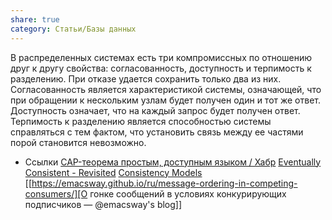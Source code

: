 ```yaml
---
share: true
category: Статьи/Базы данных
---
```


В распределенных системах есть три компромиссных по отношению друг к другу свойства: согласованность, доступность и терпимость к разделению. При отказе удается сохранить только два из них.
Согласованность является характеристикой системы, означающей, что при обращении к нескольким узлам будет получен один и тот же ответ. Доступность означает, что на каждый запрос будет получен ответ. Терпимость к разделению является способностью системы справляться с тем фактом, что установить связь между ее частями порой становится невозможно.


* Ссылки
[CAP-теорема простым, доступным языком / Хабр](https://habr.com/ru/post/130577/)
[Eventually Consistent - Revisited](https://www.allthingsdistributed.com/2008/12/eventually_consistent.html)
[Consistency Models](https://jepsen.io/consistency)
[[https://emacsway.github.io/ru/message-ordering-in-competing-consumers/][О гонке сообщений в условиях конкурирующих подписчиков — @emacsway's blog]]
